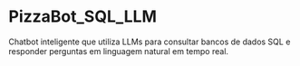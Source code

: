 # PizzaBot_SQL_LLM
Chatbot inteligente que utiliza LLMs para consultar bancos de dados SQL e responder perguntas em linguagem natural  em tempo real.
